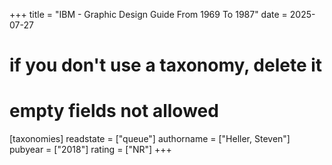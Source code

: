 +++
title = "IBM - Graphic Design Guide From 1969 To 1987"
date = 2025-07-27
# if you don't use a taxonomy, delete it
# empty fields not allowed
[taxonomies]
  readstate = ["queue"]
  authorname = ["Heller, Steven"]
  pubyear = ["2018"]
  rating = ["NR"]
+++